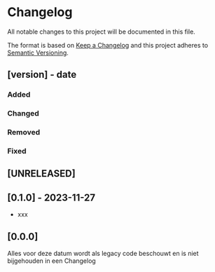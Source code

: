 # Changelog

All notable changes to this project will be documented in this file.

The format is based on [Keep a Changelog](http://keepachangelog.com/en/1.0.0/)
and this project adheres to [Semantic Versioning](http://semver.org/spec/v2.0.0.html).

## [version] - date

### Added
### Changed
### Removed
### Fixed



## [UNRELEASED]

## [0.1.0] - 2023-11-27
- xxx

## [0.0.0]

Alles voor deze datum wordt als legacy code beschouwt en is niet bijgehouden in een Changelog